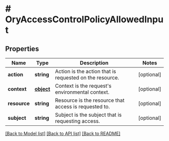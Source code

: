 # # OryAccessControlPolicyAllowedInput

## Properties

Name | Type | Description | Notes
------------ | ------------- | ------------- | -------------
**action** | **string** | Action is the action that is requested on the resource. | [optional] 
**context** | [**object**](.md) | Context is the request&#39;s environmental context. | [optional] 
**resource** | **string** | Resource is the resource that access is requested to. | [optional] 
**subject** | **string** | Subject is the subject that is requesting access. | [optional] 

[[Back to Model list]](../../README.md#documentation-for-models) [[Back to API list]](../../README.md#documentation-for-api-endpoints) [[Back to README]](../../README.md)


